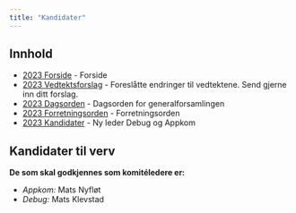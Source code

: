 ```yaml
---
title: "Kandidater"
---
```


## Innhold
* [2023 Forside](/generalforsamlinger/2023-v-ekstraordinaer)   - Forside
* [2023 Vedtektsforslag](/generalforsamlinger/2023-v-ekstraordinaer/vedtekstforslag) - Foreslåtte endringer til vedtektene. Send gjerne inn ditt forslag.
* [2023 Dagsorden](/generalforsamlinger/2023-v-ekstraordinaer/dagsorden-23) - Dagsorden for generalforsamlingen
* [2023 Forretningsorden](/generalforsamlinger/2023-v-ekstraordinaer/forretningsorden-2023) - Forretningsorden
* [2023 Kandidater](/generalforsamlinger/2023-v-ekstraordinaer/valg) - Ny leder Debug og Appkom


## Kandidater til verv

**De som skal godkjennes som komitéledere er:**

* *Appkom:* Mats Nyfløt
* *Debug:*  Mats Klevstad